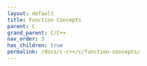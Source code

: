 ```yaml
---
layout: default
title: Function Concepts
parent: C
grand_parent: C/C++
nav_order: 3
has_children: true
permalink: /docs/c-c++/c/function-concepts/
---
```

